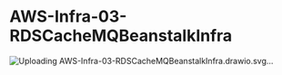 # AWS-Infra-03-RDSCacheMQBeanstalkInfra

![Uploading AWS-Infra-03-RDSCacheMQBeanstalkInfra.drawio.svg…]()
